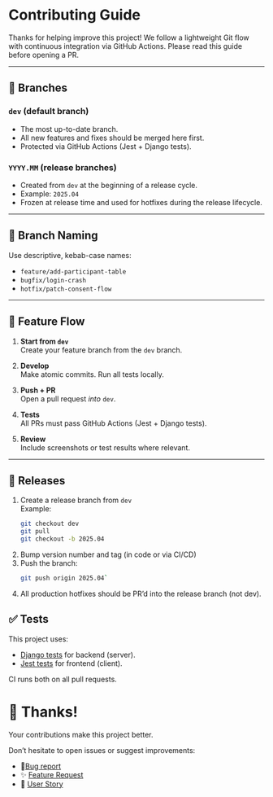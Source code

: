 # Contributing Guide

Thanks for helping improve this project! We follow a lightweight Git flow with continuous integration via GitHub Actions. Please read this guide before opening a PR.

---

## 🧪 Branches

### `dev` (default branch)
- The most up-to-date branch.
- All new features and fixes should be merged here first.
- Protected via GitHub Actions (Jest + Django tests).

### `YYYY.MM` (release branches)
- Created from `dev` at the beginning of a release cycle.
- Example: `2025.04`
- Frozen at release time and used for hotfixes during the release lifecycle.

---

## 🧩 Branch Naming

Use descriptive, kebab-case names:

- `feature/add-participant-table`
- `bugfix/login-crash`
- `hotfix/patch-consent-flow`

---

## 🚀 Feature Flow

1. **Start from `dev`**  
   Create your feature branch from the `dev` branch.

2. **Develop**  
   Make atomic commits. Run all tests locally.

3. **Push + PR**  
   Open a pull request *into* `dev`.

4. **Tests**  
   All PRs must pass GitHub Actions (Jest + Django tests).

5. **Review**  
   Include screenshots or test results where relevant.

---

## 🔖 Releases

1. Create a release branch from `dev`  
   Example:
   ```bash
   git checkout dev
   git pull
   git checkout -b 2025.04
2. Bump version number and tag (in code or via CI/CD)
3. Push the branch:
    ```bash
    git push origin 2025.04`
    ```
4. All production hotfixes should be PR’d into the release branch (not dev).

## ✅ Tests
This project uses:

- [Django tests](https://docs.djangoproject.com/en/dev/topics/testing/) for backend (server).
- [Jest tests](https://jestjs.io/docs/getting-started) for frontend (client).

CI runs both on all pull requests.


# 🙏 Thanks!
Your contributions make this project better. 

Don’t hesitate to open issues or suggest improvements:
 - 🐛[Bug report](https://github.com/UCI-GREGoR/GREGor_dashboard/issuesnew?template=bug_report.md)
 - ✨ [Feature Request](https://github.com/UCI-GREGoR/GREGor_dashboard/issuesnew?template=feature_request.md)
 - 📝 [User Story](https://github.com/UCI-GREGoR/GREGor_dashboard/issuesnew?template=user_story.md)
